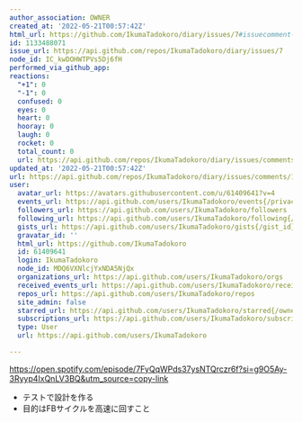 ```yaml
---
author_association: OWNER
created_at: '2022-05-21T00:57:42Z'
html_url: https://github.com/IkumaTadokoro/diary/issues/7#issuecomment-1133488071
id: 1133488071
issue_url: https://api.github.com/repos/IkumaTadokoro/diary/issues/7
node_id: IC_kwDOHWTPVs5Dj6fH
performed_via_github_app: 
reactions:
  "+1": 0
  "-1": 0
  confused: 0
  eyes: 0
  heart: 0
  hooray: 0
  laugh: 0
  rocket: 0
  total_count: 0
  url: https://api.github.com/repos/IkumaTadokoro/diary/issues/comments/1133488071/reactions
updated_at: '2022-05-21T00:57:42Z'
url: https://api.github.com/repos/IkumaTadokoro/diary/issues/comments/1133488071
user:
  avatar_url: https://avatars.githubusercontent.com/u/61409641?v=4
  events_url: https://api.github.com/users/IkumaTadokoro/events{/privacy}
  followers_url: https://api.github.com/users/IkumaTadokoro/followers
  following_url: https://api.github.com/users/IkumaTadokoro/following{/other_user}
  gists_url: https://api.github.com/users/IkumaTadokoro/gists{/gist_id}
  gravatar_id: ''
  html_url: https://github.com/IkumaTadokoro
  id: 61409641
  login: IkumaTadokoro
  node_id: MDQ6VXNlcjYxNDA5NjQx
  organizations_url: https://api.github.com/users/IkumaTadokoro/orgs
  received_events_url: https://api.github.com/users/IkumaTadokoro/received_events
  repos_url: https://api.github.com/users/IkumaTadokoro/repos
  site_admin: false
  starred_url: https://api.github.com/users/IkumaTadokoro/starred{/owner}{/repo}
  subscriptions_url: https://api.github.com/users/IkumaTadokoro/subscriptions
  type: User
  url: https://api.github.com/users/IkumaTadokoro

---
```

https://open.spotify.com/episode/7FyQqWPds37ysNTQrczr6f?si=g9O5Ay-3Ryyp4IxQnLV3BQ&utm_source=copy-link

- テストで設計を作る
- 目的はFBサイクルを高速に回すこと
